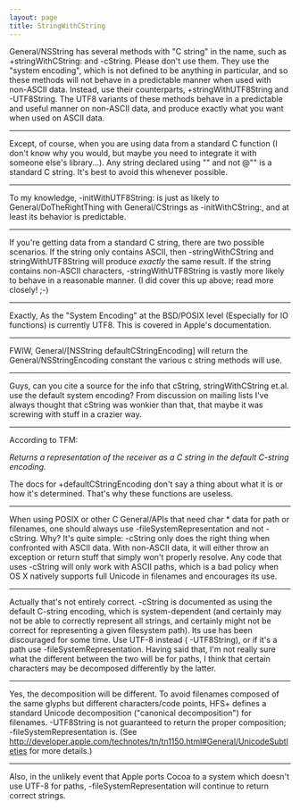 ```yaml
---
layout: page
title: StringWithCString
---
```





General/NSString has several methods with "C string" in the name, such as +stringWithCString: and -cString. Please don't use them. They use the "system encoding", which is not defined to be anything in particular, and so these methods will not behave in a predictable manner when used with non-ASCII data. Instead, use their counterparts, +stringWithUTF8String and -UTF8String. The UTF8 variants of these methods behave in a predictable and useful manner on non-ASCII data, and produce exactly what you want when used on ASCII data.

----

Except, of course, when you are using data from a standard C function (I don't know why you would, but maybe you need to integrate it with someone else's library...). Any string declared using     "" and not     @"" is a standard C string. It's best to avoid this whenever possible.

----

To my knowledge,     -initWithUTF8String: is just as likely to General/DoTheRightThing with General/CString<nowiki/>s as     -initWithCString:, and at least its behavior is predictable.

----

If you're getting data from a standard C string, there are two possible scenarios. If the string only contains ASCII, then -stringWithCString and stringWithUTF8String will produce *exactly* the same result. If the string contains non-ASCII characters, -stringWithUTF8String is vastly more likely to behave in a reasonable manner. (I did cover this up above; read more closely! ;-)

----

Exactly, As the "System Encoding" at the BSD/POSIX level (Especially for IO functions) is currently UTF8. This is covered in Apple's documentation.

----

FWIW,     General/[NSString defaultCStringEncoding] will return the General/NSStringEncoding constant the various c string methods will use.

----

Guys, can you cite a source for the info that cString, stringWithCString et.al. use the default system encoding?  From discussion on mailing lists I've always thought that cString was wonkier than that, that maybe it was screwing with stuff in a crazier way.

----

According to TFM:

*Returns a representation of the receiver as a C string in the default C-string encoding.*

The docs for     +defaultCStringEncoding don't say a thing about what it is or how it's determined. That's why these functions are useless.

----

When using POSIX or other C General/APIs that need     char * data for path or filenames, one should always use     -fileSystemRepresentation and not     -cString. Why? It's quite simple:     -cString only does the right thing when confronted with ASCII data. With non-ASCII data, it will either throw an exception or return stuff that simply won't properly resolve. Any code that uses     -cString will only work with ASCII paths, which is a bad policy when OS X natively supports full Unicode in filenames and encourages its use.

----

Actually that's not entirely correct.     -cString is documented as using the default C-string encoding, which is system-dependent (and certainly may not be able to correctly represent all strings, and certainly might not be correct for representing a given filesystem path). Its use has been discouraged for some time. Use UTF-8 instead (    -UTF8String), or if it's a path use     -fileSystemRepresentation. Having said that, I'm not really sure what the different between the two will be for paths, I think that certain characters may be decomposed differently by the latter.

----

Yes, the decomposition will be different. To avoid filenames composed of the same glyphs but different characters/code points, HFS+ defines a standard Unicode decomposition ("canonical decomposition") for filenames.     -UTF8String is not guaranteed to return the proper composition;     -fileSystemRepresentation is. (See http://developer.apple.com/technotes/tn/tn1150.html#General/UnicodeSubtleties for more details.)

----

Also, in the unlikely event that Apple ports Cocoa to a system which doesn't use UTF-8 for paths,     -fileSystemRepresentation will continue to return correct strings.
